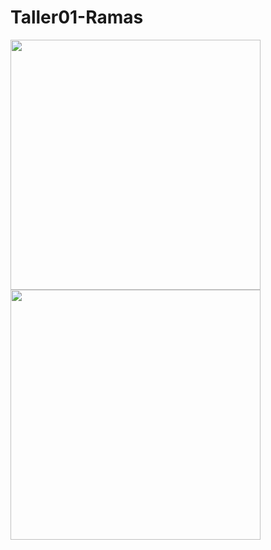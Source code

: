 # Taller01-Ramas
<img src="Taller01-Ramas/Imagenes/Foto1.jpg" width="400" height="400">
<img src="Taller01-Ramas/Imagenes/Foto2.jpg" width="400" height="400">

